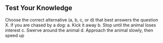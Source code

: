 ## Test Your Knowledge
Choose the correct alternative (a, b, c, or d) that best answers the question
X. If you are chased by a dog:
a. Kick it away
b. Stop until the animal loses interest
c. Swerve around the animal
d. Approach the animal slowly, then speed up